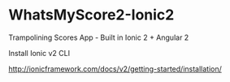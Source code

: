# WhatsMyScore2-Ionic2
Trampolining Scores App - Built in Ionic 2 + Angular 2

Install Ionic v2 CLI

http://ionicframework.com/docs/v2/getting-started/installation/
